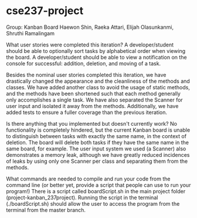 # cse237-project

Group: Kanban Board
Haewon Shin, Raeka Attari, Elijah Olasunkanmi, Shruthi Ramalingam

What user stories were completed this iteration?
A developer/student should be able to optionally sort tasks by alphabetical order when viewing the board.
A developer/student should be able to view a notification on the console for successful:
	addition,
	deletion, and
	moving
	of a task.

Besides the nominal user stories completed this iteration, we have drastically changed the appearance and the cleanliness of the methods and classes.
	We have added another class to avoid the usage of static methods, and the methods have been shortened such that each method generally only accomplishes a single task.
	We have also separated the Scanner for user input and isolated it away from the methods.
	Additionally, we have added tests to ensure a fuller coverage than the previous iteration.


Is there anything that you implemented but doesn't currently work?
No functionality is completely hindered, but the current Kanban board is unable to distinguish between tasks with exactly the same name, in the context of deletion.
	The board will delete both tasks if they have the same name in the same board, for example.
The user input system we used (a Scanner) also demonstrates a memory leak, although we have greatly reduced incidences of leaks by using only one Scanner per class and separating them from the methods.

What commands are needed to compile and run your code from the command line (or better yet, provide a script that people can use to run your program!)
There is a script called boardScript.sh in the main project folder (project-kanban_237project). Running the script in the terminal (./boardScript.sh) should allow the user to access the program from the terminal from the master branch.

